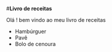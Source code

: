 #**Livro de receitas**

Olá ! bem vindo ao meu livro de receitas 

- Hambúrguer
- Pavê
- Bolo de cenoura 
